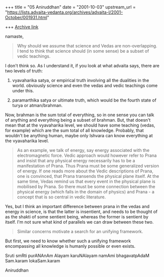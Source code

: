 +++
title = "05 Aniruddhan"
date = "2001-10-03"
upstream_url = "https://lists.advaita-vedanta.org/archives/advaita-l/2001-October/001931.html"

+++
[Archive link](https://lists.advaita-vedanta.org/archives/advaita-l/2001-October/001931.html)

namaste,

>Why should we assume that science and Vedas are non-overlapping.
>I tend to think that science should (in some sense) be a subset
>of vedic teachings.

I don't think so. As I understand it, if you look at what advaita says,
there are two levels of truth:

1) vyavaharika satya, or empirical truth involving all the dualities in
the world. obviously science and even the vedas and vedic teachings come
under this.

2) paramarthika satya or ultimate truth, which would be the fourth state
of turya or atman/brahman.

Now, brahman is the sum total of everything, so in one sense you can talk
of anything and everything being a subset of brahman. But, that doesn't
mean that at the vyavaharika level, we should have some teaching (vedas,
for example) which are the sum total of all knowledge. Probably, that
wouldn't be anything human, maybe only Ishvara can know everything at the
vyavaharika level.

>As an example, we talk of energy, say energy associated with
>the electromagnetic force. Vedic approach would however refer
>to Prana and insist that any physical energy necessarily has
>to be a manifestation of Prana. Thus Prana must be some generalized
>version of energy. If one reads more about the Vedic descriptions
>of Prana, one is convinced, that Prana transends the physical
>plane itself. At the same time, Vedas remind us that every
>event in the physical plane is mobilised by Prana. So there must
>be some connection between the physical energy (which falls in the
>domain of physics) and Prana - a concept that is so central in vedic
>literature.

Yes, but I think an important difference between prana in the vedas and
energy in science, is that the latter is insentient, and needs to be
thought of as the shakti of some sentient being, whereas the former is
sentient by itself. I'm not sure what kind of parallels we can draw
between these two.

>Similar concerns motivate a search for an unifying framework.

But first, we need to know whether such a unifying framework encompassing
all knowledge is humanly possible or even exists.

Sruti smRti purANAnAm Alayam karuNAlayam
namAmi bhagavatpAdaM Sam.karam lokaSam.karam

Aniruddhan

